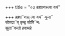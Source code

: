 +++
title = "०३ ब्रह्माणस्त्वा वयं"

+++
ब्रह्मा᳓णस् त्वा वयं᳓ युजा᳓  
सोमपा᳓म् इन्द्र सोमि᳓नः  
सुता᳓वन्तो हवामहे